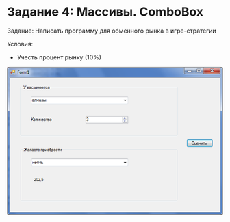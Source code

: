 # Задание 4: Массивы. ComboBox
Задание: Написать программу для обменного рынка в игре-стратегии

Условия:
- Учесть процент рынку (10%)

![](https://github.com/kefaxoo/csharp-bsuir/raw/main/courses/l4/images/Picture%201.png)